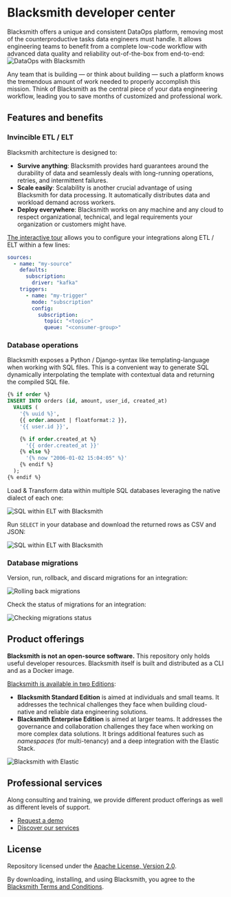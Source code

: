 # Blacksmith developer center

Blacksmith offers a unique and consistent DataOps platform, removing most of the
counterproductive tasks data engineers must handle. It allows engineering teams
to benefit from a complete low-code workflow with advanced data quality and
reliability out-of-the-box from end-to-end:
![DataOps with Blacksmith](https://nunchi.studio/images/blacksmith/how-overview.png)

Any team that is building — or think about building — such a platform knows the
tremendous amount of work needed to properly accomplish this mission. Think of
Blacksmith as the central piece of your data engineering workflow, leading you to
save months of customized and professional work.

## Features and benefits

### Invincible ETL / ELT

Blacksmith architecture is designed to:
- **Survive anything**: Blacksmith provides hard guarantees around the durability
  of data and seamlessly deals with long-running operations, retries, and
  intermittent failures.
- **Scale easily**: Scalability is another crucial advantage of using Blacksmith
  for data processing. It automatically distributes data and workload demand
  across workers.
- **Deploy everywhere**: Blacksmith works on any machine and any cloud to respect
  organizational, technical, and legal requirements your organization or customers
  might have.

[The interactive tour](https://nunchi.studio/blacksmith/tour) allows you to
configure your integrations along ETL / ELT within a few lines:

```yml
sources:
  - name: "my-source"
    defaults:
      subscription:
        driver: "kafka"
    triggers:
      - name: "my-trigger"
        mode: "subscription"
        config:
          subscription:
            topic: "<topic>"
            queue: "<consumer-group>"
```

### Database operations

Blacksmith exposes a Python / Django-syntax like templating-language when working
with SQL files. This is a convenient way to generate SQL dynamically interpolating
the template with contextual data and returning the compiled SQL file.

```sql
{% if order %}
INSERT INTO orders (id, amount, user_id, created_at)
  VALUES (
    '{% uuid %}',
    {{ order.amount | floatformat:2 }},
    '{{ user.id }}',

    {% if order.created_at %}
      '{{ order.created_at }}'
    {% else %}
      '{% now "2006-01-02 15:04:05" %}'
    {% endif %}
  );
{% endif %}
```

Load & Transform data within multiple SQL databases leveraging the native dialect
of each one:

![SQL within ELT with Blacksmith](https://nunchi.studio/gifs/blacksmith/cli-run-operation.gif)

Run `SELECT` in your database and download the returned rows as CSV and JSON:

![SQL within ELT with Blacksmith](https://nunchi.studio/gifs/blacksmith/cli-run-select.gif)

### Database migrations

Version, run, rollback, and discard migrations for an integration:

![Rolling back migrations](https://nunchi.studio/gifs/blacksmith/cli-migrations-rollback.gif)

Check the status of migrations for an integration:

![Checking migrations status](https://nunchi.studio/gifs/blacksmith/cli-migrations-status.gif)

## Product offerings

**Blacksmith is not an open-source software.** This repository only holds useful
developer resources. Blacksmith itself is built and distributed as a CLI and as
a Docker image.

[Blacksmith is available in two Editions](https://nunchi.studio/blacksmith/pricing):
- **Blacksmith Standard Edition** is aimed at individuals and small teams. It
  addresses the technical challenges they face when building cloud-native and
  reliable data engineering solutions.
- **Blacksmith Enterprise Edition** is aimed at larger teams. It addresses the
  governance and collaboration challenges they face when working on more complex
  data solutions. It brings additional features such as *namespaces* (for
  multi-tenancy) and a deep integration with the Elastic Stack.

![Blacksmith with Elastic](https://nunchi.studio/images/blacksmith/elastic-traces.png)

## Professional services

Along consulting and training, we provide different product offerings as well as
different levels of support.

- [Request a demo](https://nunchi.studio/blacksmith/forms/demo)
- [Discover our services](https://nunchi.studio/support)

## License

Repository licensed under the [Apache License, Version 2.0](./LICENSE).

By downloading, installing, and using Blacksmith, you agree to the
[Blacksmith Terms and Conditions](https://nunchi.studio/legal/terms).
